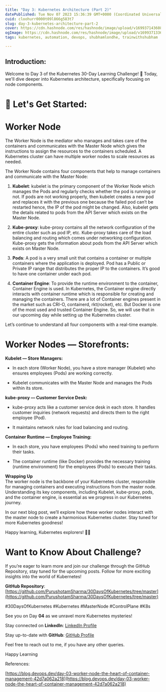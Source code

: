 ```yaml
---
title: "Day 3: Kubernetes Architecture (Part 2)"
datePublished: Tue Nov 07 2023 15:36:39 GMT+0000 (Coordinated Universal Time)
cuid: cloohurr0000t09l866g583t7
slug: day-3-kubernetes-architecture-part-2
cover: https://cdn.hashnode.com/res/hashnode/image/upload/v1699371436083/12ce9633-9fa6-47ac-95c9-5950c6ed7223.png
ogImage: https://cdn.hashnode.com/res/hashnode/image/upload/v1699371336537/79b00f48-71ad-4310-ba10-9649e0b6cea5.png
tags: kubernetes, automation, devops, shubhamlondhe, trainwithshubham

---
```


## Introduction:

Welcome to Day 3 of the Kubernetes 30-Day Learning Challenge! 🚀 Today, we'll dive deeper into Kubernetes architecture, specifically focusing on node components.

# 🚀 Let's Get Started:

# **Worker Node**

The Worker Node is the mediator who manages and takes care of the containers and communicates with the Master Node which gives the instructions to assign the resources to the containers scheduled. A Kubernetes cluster can have multiple worker nodes to scale resources as needed.

The Worker Node contains four components that help to manage containers and communicate with the Master Node:

1. **Kubelet**: kubelet is the primary component of the Worker Node which manages the Pods and regularly checks whether the pod is running or not. If pods are not working properly, then kubelet creates a new pod and replaces it with the previous one because the failed pod can’t be restarted hence, the IP of the pod might be changed. Also, kubelet gets the details related to pods from the API Server which exists on the Master Node.
    
2. **Kube-proxy**: kube-proxy contains all the network configuration of the entire cluster such as pod IP, etc. Kube-proxy takes care of the load balancing and routing which comes under networking configuration. Kube-proxy gets the information about pods from the API Server which exists on Master Node.
    
3. **Pods**: A pod is a very small unit that contains a container or multiple containers where the application is deployed. Pod has a Public or Private IP range that distributes the proper IP to the containers. It’s good to have one container under each pod.
    
4. **Container Engine**: To provide the runtime environment to the container, Container Engine is used. In Kubernetes, the Container engine directly interacts with container runtime which is responsible for creating and managing the containers. There are a lot of Container engines present in the market such as CRI-O, containerd, rkt(rocket), etc. But Docker is one of the most used and trusted Container Engine. So, we will use that in our upcoming day while setting up the Kubernetes cluster.
    

Let’s continue to understand all four components with a real-time example.

# **Worker Nodes — Storefronts:**

**Kubelet — Store Managers:**

* In each store (Worker Node), you have a store manager (Kubelet) who ensures employees (Pods) are working correctly.
    
* Kubelet communicates with the Master Node and manages the Pods within its store.
    

**kube-proxy — Customer Service Desk:**

* kube-proxy acts like a customer service desk in each store. It handles customer inquiries (network requests) and directs them to the right employee (Pod).
    
* It maintains network rules for load balancing and routing.
    

**Container Runtime — Employee Training:**

* In each store, you have employees (Pods) who need training to perform their tasks.
    
* The container runtime (like Docker) provides the necessary training (runtime environment) for the employees (Pods) to execute their tasks.
    

**Wrapping Up**  
The worker node is the backbone of your Kubernetes cluster, responsible for managing containers and executing instructions from the master node. Understanding its key components, including Kubelet, kube-proxy, pods, and the container engine, is essential as we progress in our Kubernetes journey.

In our next blog post, we’ll explore how these worker nodes interact with the master node to create a harmonious Kubernetes cluster. Stay tuned for more Kubernetes goodness!

Happy learning, Kubernetes explorers! 🚢🌐

# **Want to Know About Challenge?**

If you’re eager to learn more and join our challenge through the GitHub Repository, stay tuned for the upcoming posts. Follow for more exciting insights into the world of Kubernetes!

**GitHub Repository**: [https://github.com/PurushotamSharma/30DaysOfKubernetes/tree/master](https://github.com/PurushotamSharma/30DaysOfKubernetes/tree/master)

#30DaysOfKubernetes #Kubernetes #MasterNode #ControlPlane #K8s

See you on Day **04** as we unravel more Kubernetes mysteries!

Stay connected on **LinkedIn**: [LinkedIn Profil](https://www.linkedin.com/in/purushotamsharma/)[e](https://www.linkedin.com/in/purushotamsharma/)

Stay up-to-date with **GitHub**: [GitHub Profile](https://github.com/PurushotamSharma)

Feel free to reach out to me, if you have any other queries.

Happy Learning

References:

[https://blog.devops.dev/day-03-worker-node-the-heart-of-container-management-42d7a062a218](https://blog.devops.dev/day-03-worker-node-the-heart-of-container-management-42d7a062a218)